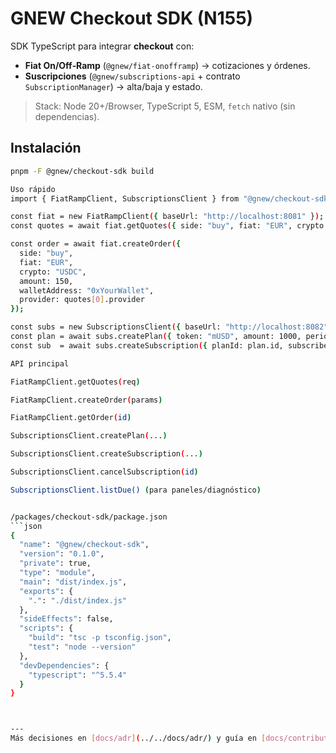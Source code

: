 
# GNEW Checkout SDK (N155)

SDK TypeScript para integrar **checkout** con:
- **Fiat On/Off‑Ramp** (`@gnew/fiat-onofframp`) → cotizaciones y órdenes.
- **Suscripciones** (`@gnew/subscriptions-api` + contrato `SubscriptionManager`) → alta/baja y estado.

> Stack: Node 20+/Browser, TypeScript 5, ESM, `fetch` nativo (sin dependencias).

## Instalación
```bash
pnpm -F @gnew/checkout-sdk build

Uso rápido
import { FiatRampClient, SubscriptionsClient } from "@gnew/checkout-sdk";

const fiat = new FiatRampClient({ baseUrl: "http://localhost:8081" });
const quotes = await fiat.getQuotes({ side: "buy", fiat: "EUR", crypto: "USDC", amount: 150 });

const order = await fiat.createOrder({
  side: "buy",
  fiat: "EUR",
  crypto: "USDC",
  amount: 150,
  walletAddress: "0xYourWallet",
  provider: quotes[0].provider
});

const subs = new SubscriptionsClient({ baseUrl: "http://localhost:8082" });
const plan = await subs.createPlan({ token: "mUSD", amount: 1000, periodSeconds: 30*86400, anchorTimestamp: 0, graceSeconds: 7*86400 });
const sub  = await subs.createSubscription({ planId: plan.id, subscriber: "0xYourWallet", prorateFirst: false });

API principal

FiatRampClient.getQuotes(req)

FiatRampClient.createOrder(params)

FiatRampClient.getOrder(id)

SubscriptionsClient.createPlan(...)

SubscriptionsClient.createSubscription(...)

SubscriptionsClient.cancelSubscription(id)

SubscriptionsClient.listDue() (para paneles/diagnóstico)


/packages/checkout-sdk/package.json
```json
{
  "name": "@gnew/checkout-sdk",
  "version": "0.1.0",
  "private": true,
  "type": "module",
  "main": "dist/index.js",
  "exports": {
    ".": "./dist/index.js"
  },
  "sideEffects": false,
  "scripts": {
    "build": "tsc -p tsconfig.json",
    "test": "node --version"
  },
  "devDependencies": {
    "typescript": "^5.5.4"
  }
}



---
Más decisiones en [docs/adr](../../docs/adr/) y guía en [docs/contributing.md](../../docs/contributing.md).
